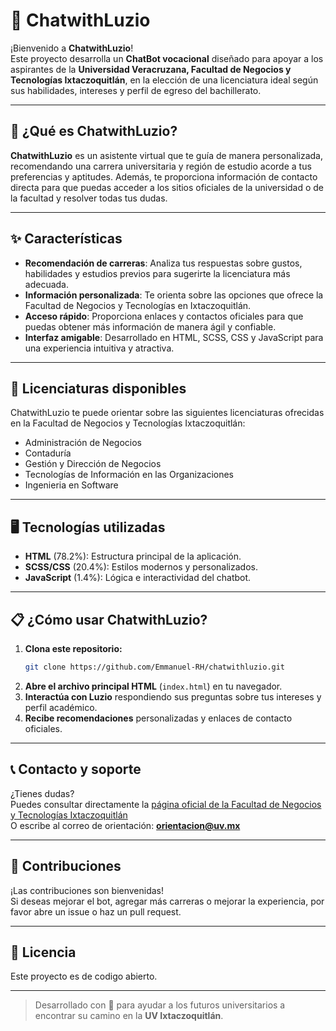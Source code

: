 # 🤖 ChatwithLuzio

¡Bienvenido a **ChatwithLuzio**!  
Este proyecto desarrolla un **ChatBot vocacional** diseñado para apoyar a los aspirantes de la **Universidad Veracruzana, Facultad de Negocios y Tecnologías Ixtaczoquitlán**, en la elección de una licenciatura ideal según sus habilidades, intereses y perfil de egreso del bachillerato.

---

## 🚀 ¿Qué es ChatwithLuzio?

**ChatwithLuzio** es un asistente virtual que te guía de manera personalizada, recomendando una carrera universitaria y región de estudio acorde a tus preferencias y aptitudes. Además, te proporciona información de contacto directa para que puedas acceder a los sitios oficiales de la universidad o de la facultad y resolver todas tus dudas.

---

## ✨ Características

- **Recomendación de carreras**: Analiza tus respuestas sobre gustos, habilidades y estudios previos para sugerirte la licenciatura más adecuada.
- **Información personalizada**: Te orienta sobre las opciones que ofrece la Facultad de Negocios y Tecnologías en Ixtaczoquitlán.
- **Acceso rápido**: Proporciona enlaces y contactos oficiales para que puedas obtener más información de manera ágil y confiable.
- **Interfaz amigable**: Desarrollado en HTML, SCSS, CSS y JavaScript para una experiencia intuitiva y atractiva.

---

## 🏫 Licenciaturas disponibles

ChatwithLuzio te puede orientar sobre las siguientes licenciaturas ofrecidas en la Facultad de Negocios y Tecnologías Ixtaczoquitlán:

- Administración de Negocios 
- Contaduría
- Gestión y Dirección de Negocios
- Tecnologías de Información en las Organizaciones
- Ingenieria en Software

---

## 🖥️ Tecnologías utilizadas

- **HTML** (78.2%): Estructura principal de la aplicación.
- **SCSS/CSS** (20.4%): Estilos modernos y personalizados.
- **JavaScript** (1.4%): Lógica e interactividad del chatbot.

---

## 📋 ¿Cómo usar ChatwithLuzio?

1. **Clona este repositorio:**
   ```bash
   git clone https://github.com/Emmanuel-RH/chatwithluzio.git
   ```
2. **Abre el archivo principal HTML** (`index.html`) en tu navegador.
3. **Interactúa con Luzio** respondiendo sus preguntas sobre tus intereses y perfil académico.
4. **Recibe recomendaciones** personalizadas y enlaces de contacto oficiales.

---

## 📞 Contacto y soporte

¿Tienes dudas?  
Puedes consultar directamente la [página oficial de la Facultad de Negocios y Tecnologías Ixtaczoquitlán](https://www.uv.mx/ixtac/)  
O escribe al correo de orientación: **orientacion@uv.mx**

---

## 🤝 Contribuciones

¡Las contribuciones son bienvenidas!  
Si deseas mejorar el bot, agregar más carreras o mejorar la experiencia, por favor abre un issue o haz un pull request.

---

## 📄 Licencia

Este proyecto es de codigo abierto.

---

> Desarrollado con 💚 para ayudar a los futuros universitarios a encontrar su camino en la **UV Ixtaczoquitlán**.
